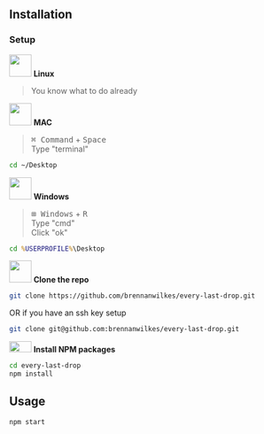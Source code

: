 ## Installation

### Setup

<img src=https://i.pinimg.com/originals/c7/b8/11/c7b8113247fecd83bd9b5ed5bd3f34d5.png width=40px height=40px> **Linux**
> You know what to do already

<img src=https://upload.wikimedia.org/wikipedia/commons/f/fa/Apple_logo_black.svg width=40px height=40px> **MAC**

> <kbd>⌘ Command</kbd> + <kbd>Space</kbd>  
> Type "terminal"

```sh
cd ~/Desktop
```

<img src=https://upload.wikimedia.org/wikipedia/commons/thumb/1/1e/Windows_Logo_1995.svg/1181px-Windows_Logo_1995.svg.png width=40px height=40px> **Windows**

> <kbd>⊞ Windows</kbd> + <kbd>R</kbd>  
> Type "cmd"  
> Click "ok"

```cmd
cd %USERPROFILE%\Desktop
```

<img src=https://upload.wikimedia.org/wikipedia/commons/9/91/Octicons-mark-github.svg width=40px height=40px> **Clone the repo**

```sh
git clone https://github.com/brennanwilkes/every-last-drop.git
```
OR if you have an ssh key setup
```sh
git clone git@github.com:brennanwilkes/every-last-drop.git
```

<img src=https://upload.wikimedia.org/wikipedia/commons/thumb/d/db/Npm-logo.svg/1280px-Npm-logo.svg.png width=40px height=20px> **Install NPM packages**

```sh
cd every-last-drop
npm install
```

## Usage

```sh
npm start 
```

